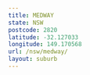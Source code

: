 ```yaml
---
title: MEDWAY
state: NSW
postcode: 2820
latitude: -32.127033
longitude: 149.170568
url: /nsw/medway/
layout: suburb
---
```

